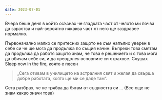 ```yaml
---
date: 2023-07-01
---
```


Вчера беше деня в който осъзнах че гладката част от челото ми почва да зараства и най-вероятно някаква част от него ще заздравее нормално. 

Първоначално малко се притесних защото не съм напълно уверен в себе си че ще мога да продължа по същия начин. Въпреки това смятам да продължа да работя защото знам, че това е решението и с това мога да обичам себе си, и да преодолея основните си страхове. Слушах Sleep now in the fire, която е песен 


> „Сега отивам в училището на астралния свят и желая да свърша добре работата, която ще ми се даде там“.

Сега разбрах, че не трябва да бягам от същността си ... (Все още не знам какво значи това)

